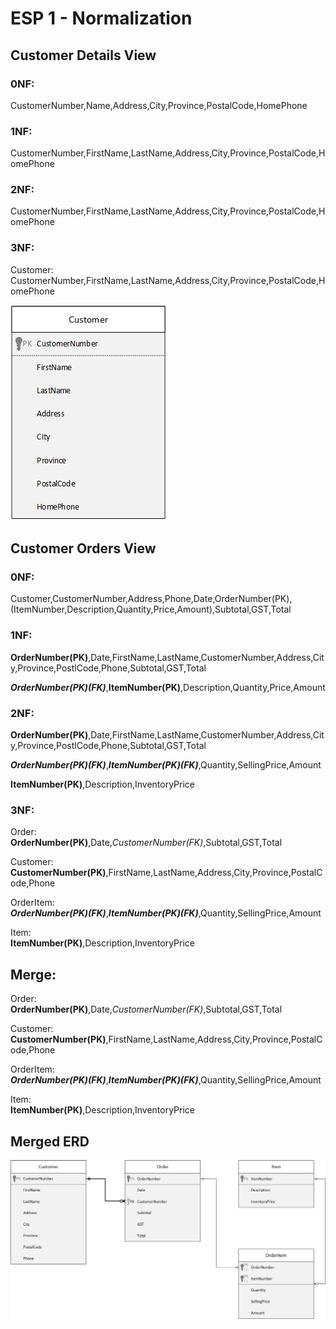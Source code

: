 # ESP 1 - Normalization

## Customer Details View
### 0NF:
CustomerNumber,Name,Address,City,Province,PostalCode,HomePhone
### 1NF:
CustomerNumber,FirstName,LastName,Address,City,Province,PostalCode,HomePhone
### 2NF:
CustomerNumber,FirstName,LastName,Address,City,Province,PostalCode,HomePhone
### 3NF:
Customer:<br>
CustomerNumber,FirstName,LastName,Address,City,Province,PostalCode,HomePhone

![esp1-customer](images/esp1-customer.jpg)

## Customer Orders View
### 0NF:
Customer,CustomerNumber,Address,Phone,Date,OrderNumber(PK),(ItemNumber,Description,Quantity,Price,Amount),Subtotal,GST,Total
### 1NF:
**OrderNumber(PK)**,Date,FirstName,LastName,CustomerNumber,Address,City,Province,PostlCode,Phone,Subtotal,GST,Total

***OrderNumber(PK)(FK)***,**ItemNumber(PK)**,Description,Quantity,Price,Amount
### 2NF:
**OrderNumber(PK)**,Date,FirstName,LastName,CustomerNumber,Address,City,Province,PostlCode,Phone,Subtotal,GST,Total

***OrderNumber(PK)(FK)***,***ItemNumber(PK)(FK)***,Quantity,SellingPrice,Amount

**ItemNumber(PK)**,Description,InventoryPrice
### 3NF:
Order:<br>
**OrderNumber(PK)**,Date,_CustomerNumber(FK)_,Subtotal,GST,Total

Customer:<br>
**CustomerNumber(PK)**,FirstName,LastName,Address,City,Province,PostalCode,Phone

OrderItem:<br>
***OrderNumber(PK)(FK)***,***ItemNumber(PK)(FK)***,Quantity,SellingPrice,Amount

Item:<br>
**ItemNumber(PK)**,Description,InventoryPrice
## Merge:
Order:<br>
**OrderNumber(PK)**,Date,_CustomerNumber(FK)_,Subtotal,GST,Total

Customer:<br>
**CustomerNumber(PK)**,FirstName,LastName,Address,City,Province,PostalCode,Phone

OrderItem:<br>
***OrderNumber(PK)(FK)***,***ItemNumber(PK)(FK)***,Quantity,SellingPrice,Amount

Item:<br>
**ItemNumber(PK)**,Description,InventoryPrice

## Merged ERD
![ESP1-MergedERD](images/ESP1-MergedERD.jpg)
